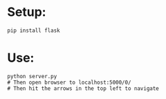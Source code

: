 # Setup:
    pip install flask

# Use:
    python server.py
    # Then open browser to localhost:5000/0/
    # Then hit the arrows in the top left to navigate

